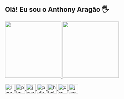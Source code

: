 <!--
**AnthonyAragao/AnthonyAragao** is a ✨ _special_ ✨ repository because its `README.md` (this file) appears on your GitHub profile.

Here are some ideas to get you started:

- 🔭 I’m currently working on ...
- 🌱 I’m currently learning ...
- 👯 I’m looking to collaborate on ...
- 🤔 I’m looking for help with ...
- 💬 Ask me about ...
- 📫 How to reach me: ...
- 😄 Pronouns: ...
- ⚡ Fun fact: ...
-->


## Olá! Eu sou o Anthony Aragão 🖐️


<div>
  <a href="https://github.com/AnthonyAragao">
  <img height="180em" src="https://github-readme-stats.vercel.app/api?username=AnthonyAragao&show_icons=true&theme=dracula&count_private=true"/>
  <img height="180em" src="https://github-readme-stats.vercel.app/api/top-langs/?username=AnthonyAragao&layout=compact&langs_count=16&theme=dracula"/>

</div>


<div style="display: inline_block"> <br>
  <img align="center" alt="laravel" height="30" width=""40 src="https://img.shields.io/badge/Laravel-FF2D20?style=for-the-badge&logo=laravel&logoColor=white"/>
  <img align="center" alt="php" height="30" width=""40 src="https://img.shields.io/badge/PHP-777BB4?style=for-the-badge&logo=php&logoColor=white"/>
  <img align="center" alt="java" height="30" width=""40 src="https://img.shields.io/badge/Java-ED8B00?style=for-the-badge&logo=openjdk&logoColor=white"/>
  <img align="center" alt="python" height="30" width=""40 src="https://img.shields.io/badge/Python-3776AB?style=for-the-badge&logo=python&logoColor=white"/> 
  <img align="center" alt="html" height="30" width=""40 src="https://img.shields.io/badge/HTML-239120?style=for-the-badge&logo=html5&logoColor=white"/>
  <img align="center" alt="css" height="30" width=""40 src="https://img.shields.io/badge/CSS-239120?&style=for-the-badge&logo=css3&logoColor=white"/>
  <img align="center" alt="javascript" height="30" width=""40 src="https://img.shields.io/badge/JavaScript-F7DF1E?style=for-the-badge&logo=javascript&logoColor=black"/>



</div>

